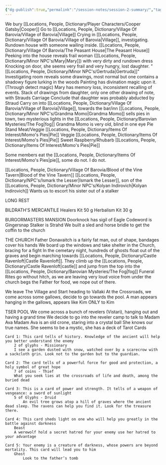 ```yaml
---
{"dg-publish":true,"permalink":"/session-notes/session-2-summary/","tags":["Summary"]}
---
```


We bury [[Locations, People, Dictionary/Player Characters/Cooper Gatsby\|Cooper]]
Go to [[Locations, People, Dictionary/Village Of Barovia/Village of Barovia\|Village]]
Crying in [[Locations, People, Dictionary/Village Of Barovia/Village of Barovia\|Village]], investigating.  Rundown house with someone wailing inside.
[[Locations, People, Dictionary/Village Of Barovia/The Peasant House\|The Peasant House]]
	Peeking into the house reveals frail woman ([[Locations, People, Dictionary/Minor NPC's/Mary\|Mary]]) with very dirty and rundown dress
	Knocking on door, she seems very frail and very hungry, lost daughter. "[[Locations, People, Dictionary/Minor NPC's/Gertruda\|Gertruda]]"
	Investigating room reveals some drawings, most normal but one contains a shadowy figure lurking in the woods
	Painting has divination magic upon it. (Through detect magic)
	Mary has memory loss, inconsistent recalling of events.
	Stack of drawings from daughter, only one other drawing of note, with Strauds Carriage
	Conclude that daughter was probably abducted by Straud
Carry on into [[Locations, People, Dictionary/Village Of Barovia/Village of Barovia\|Village]], towards the bar/inn
[[Locations, People, Dictionary/Minor NPC's/Grandma Momo\|Grandma Momo]] sells pies in town, two mysterious lights in the [[Locations, People, Dictionary/Barovian Mysteries/The Fog\|fog]]
Grandma Momo is very old, blind in one eye 
	Pie Stand
		Meat/Veggie [[Locations, People, Dictionary/Items Of Interest/Momo's Pies\|Pie]]
		Veggie [[Locations, People, Dictionary/Items Of Interest/Momo's Pies\|Pie]]
		Sweet Raspberry/Rhubarb [[Locations, People, Dictionary/Items Of Interest/Momo's Pies\|Pie]]

Some members eat the [[Locations, People, Dictionary/Items Of Interest/Momo's Pies\|pie]], some do not. I do not.

[[Locations, People, Dictionary/Village Of Barovia/Blood of the Vine Tavern\|Blood of the Vine Tavern]]
	[[Locations, People, Dictionary/NPC's/Ismark the Lesser\|Ismark the Lesser]], son of the [[Locations, People, Dictionary/Minor NPC's/Kolyan Indirovich\|Kolyan Indirovich]]
	Wants us to escort his sister out of a stalker
	
LONG REST

BILDRATH'S MERCANTILE
	Healers Kit 50 g
	Herbalism Kit 30 g

BURGORMASTERS MANSION
	Doorknock has sigil of Eagle
	Codeword is Gingersnap
	Stalker is Strahd
	We built a sled and horse bridle to get the coffin to the church

THE CHURCH
	Father Donavaitch is a fairly fat man, out of shape, bandages cover his hands
	We board up the windows and take shelter in the Church, bracing for a fight
	In the cemetary night, hundreds of ghosts float out of the graves and begin marching towards [[Locations, People, Dictionary/Castle Ravenloft\|Castle Ravenloft]]. They climb up the [[Locations, People, Dictionary/Castle Ravenloft\|castle]] and jump from the top into the [[Locations, People, Dictionary/Barovian Mysteries/The Fog\|fog]]
	Funeral Rites go without hitch, as we are leaving very loud voice from under the church begs the Father for food, we nope out of there.

We leave The Village and Start heading to Vallaki
At the Crossroads, we come across some gallows, decide to go towards the pool.  A man appears hanging in the gallows, appears like Kim ONLY to Kim

TSER POOL
	We come across a bunch of revelers (Vistari), hanging out and having a grand time
	We decide to go into the reveler camp to talk to Madam Ava
	Madam Ava is an old crone, staring into a crystal ball
	She knows our true names.  She seems to be a mystic, she has a deck of Tarot Cards

	Card 1: This card tells of history. Knowledge of the ancient will help you better understand the enemy
		2 of glyphs - Missionary 
   		I see a garden dusted with snow, watched over by a scarecrow with a sackcloth grin. Look not to the garden but to the guardian. 

	Card 2: The card tells of a powerful force for good and protection, a holy symbol of great hope
		7 of coins - Thief
   		What you seek lies at the crossroads of life and death, among the buried dead

	Card 3: This is a card of power and strength. It tells of a weapon of vengeance: a sword of sunlight 
		5 of Glyphs - Druid
    		An evil tree grows atop a hill of graves where the ancient dead sleep. The ravens can help you find it. Look for the treasure there.

	Card 4: This card sheds light on one who will help you greatly in the battle against darkness 
		Beast 
   		A werewolf hold a secret hatred for your enemy use her hatred to your advantage 

	Card 5: Your enemy is a creature of darkness, whose powers are beyond mortality. This card will lead you to him
		Ghost
    		Look to the father’s tomb
